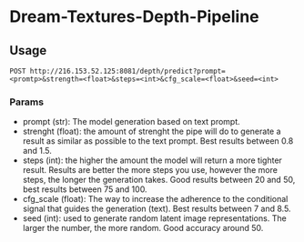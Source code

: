 # Dream-Textures-Depth-Pipeline

## Usage

```
POST http://216.153.52.125:8081/depth/predict?prompt=<promtp>&strength=<float>&steps=<int>&cfg_scale=<float>&seed=<int>
```

### Params

- prompt (str): The model generation based on text prompt.
- strenght (float): the amount of strenght the pipe will do to generate a result as similar as possible to the text prompt. Best results between 0.8 and 1.5.
- steps (int): the higher the amount the model will return a more tighter result. Results are better the more steps you use, however the more steps, the longer the generation takes. Good results between 20 and 50, best results between 75 and 100.
- cfg_scale (float): The way to increase the adherence to the conditional signal that guides the generation (text). Best results between 7 and 8.5.
- seed (int): used to generate random latent image representations. The larger the number, the more random. Good accuracy around 50.

